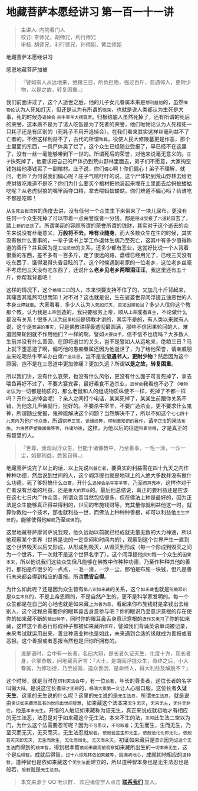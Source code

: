 # 地藏菩萨本愿经讲习 第一百一十一讲

> 主讲人: 内院看门人 <br />
> 校订: 李师兄，胡师兄，利行师兄 <br />
> 审核: 胡师兄，利行师兄，孙师姐，黄兰师姐 <br />

地藏菩萨本愿经讲习

感恩地藏菩萨加被

> 『譬如有人从远地来，绝粮三日，所负担物，强过百斤，忽遇邻人，更附少物，以是之故，转复困重。』

我们前面讲过了，这个人逝世之后，他的儿子女儿眷属本来是`想利益他`的，虽然`唯物论`认为人死如灯灭，但还是认为有所谓的`哀荣`，也就是说人类都认为生死是大事，死的时候办`追悼会` `杀牛宰羊大摆筵席`。归根结底人虽然死掉了，还有所谓的死后的荣誉，这本质不是为了请人吃饭是为了死者的荣誉，他们唯物论认为人死和死一只耗子还是有区别的（死耗子不用开追悼会）。在我们看来其实这样丝毫利益不了亡者的，不但这样利益不了，古代的所谓`殉葬`，役使人民大修陵墓更是作恶，那个土里面的东西，一具尸体臭了烂了，这个众生已经随业受报了，早已经不在这里了，没有一丝一毫能够带到下一世的。所谓死后的荣誉，对他来说毫无意义的。`庄子`快死掉了，他要求把自己的尸体扔到荒山野林里面去，弟子们不愿意，大家掏空钱包给他凑钱买了一副棺材。庄子说，你们`偏心`啊！你们偏心！弟子不理解，就问，老师？为何说我们偏心呢？庄子气喘吁吁的说，这个尸体扔到荒山野林去给老虎豺狼吃难道不是吃？你们为什么要买个棺材把他装起来埋在土里面去给蚂蚁蝼蛄吃呢？从老虎豺狼的嘴里面夺口粮，拿去喂蚂蚁蝼蛄，你们难道不偏心吗？给谁吃不都是吃嘛！

从`生死业报流转`的角度去讲，没有任何一个众生生下来带来了一块儿尿布，更没有任何一个众生死掉了可以带着一点荣誉或者一分钱，都是`随业受报`了`六道轮回`去了，踏上`新的征途`了。所谓美丽的容颜所谓的荣誉所谓的钱财，其实对于这个逝去的众生来说没有丝毫意义，**万般将不去，唯有业随身**，而大多数众生在生的时候，其实没有做什么善事的，一辈子读书上学工作退休生病乃至死亡，这其中有多少值得称道的善行？并且因为是`五浊恶世`的关系，还多少都有恶业，这就好比说一个人背着很重的东西，差不多有一百多斤，走了很远的路，盘缠已经用光了，已经三天没有吃东西了，饿得渴得头昏目眩的了。这个时候遇到老家的一位老乡，这位老乡丝毫不考虑他三天没有吃东西了，还说什么**老乡见老乡两眼泪汪汪**，我这里还有五十斤，你帮我背着吧！

这样的情况下，这个`绝粮三日`的人，本来快要支持不住了的，又加几十斤背起来，其痛苦其难熬可想而知！对不对？这也就是说，生在娑婆世界阎浮提五浊恶世的人本身`业障就重`。大家看看，多少人认为`人死如灯灭`，`否定因果轮回`？多少人信仰这个教那个教，认为我是`上帝`创造的，我只要服务上帝，顺从`上帝`或者`真主`，不论做什么都没有关系！很多人认为`因果轮回`是佛教才讲的，其实不是的，有人类以来就有人说，这个是`普遍的事实`，只是佛教讲得最透彻最圆满，那些不信因果轮回的人，难道因果轮回就不作用他们？一样的啊，譬如`火要烧手`，信不信不也烧吗？大多数人生前并没有什么善因，在即将逝世的关头，岂不是譬如人从远地来，绝粮三日？马上就下堕恶道了啊，偏巧他的愚痴眷属还因为他逝世了，为了给他荣誉，请亲戚朋友来吃喝杀牛宰羊办白席`广造众恶`，岂不是说**忽遇邻人，更附少物**？然后因为这个原因，岂不是在三恶道中更加惨痛？更加久远？所谓**以是之故，转复困重**。

所以我们讲，没有什么哀荣，也没有什么风俗，更没有什么面子可言死掉了，拿去喂鱼再好不过了，不要大宴宾客，最好素食不造杀业，`追悼会`我看也不必了（`唯物论`认为一切都是物质的，那么老鼠和人的组成物质纵使不一样，死掉了不都一样吗？开什么追悼会呢）？亲人之间打个电话，某某死掉了，某某生前跟你关系不错，为他念几声佛就行，挺好的。不要杀牛宰羊，不要广造杀业，更不要求什么鬼神，所谓随业受报，鬼神能解决这个问题？当然解决不了，所以不如这个`七七四十九天内`为他`广作众善`，所谓`供养三宝`，`读诵经典`，`印制善知识的著作`，请`学正法`的来`法布施`，`为佛菩萨塑像画像等等`，`作诸功德`，这样，为他以后的征途`积累资粮`，才是真正的有智慧的人。

> 『世尊，我观阎浮众生，但能于诸佛教中，乃至善事，一毛一渧，一沙一尘，如是利益，悉皆自得。』

地藏菩萨说完了以上的话，以上先说`利益亡者`，要真实的利益需在四十九天之内作种种功德，然后说到世间的人，这个阎浮提也就是地球上的人绝大多数并没有做什么功德，死了爹妈搞什么`白宴`，开什么`追悼会杀牛宰羊等`，乃至`祭拜鬼神`，这样作对于亡者没有丝毫的利益，还是`重大的罪业`的。最后他总结说，真正的要利益还是应该在这七七日内广作众善，所谓众善当然包括很多，但在佛法上种是最好的，因为正法是众生能够真正得益得利的，世间的布施钱财等，充其量你就利益他这一时，就算你教他一个技术，那也就利益一世，而佛法上种种种善根，却可以利益他`生生世世`的。能够使得他`解脱`乃至`成佛`的。

这里地藏菩萨摩诃萨说我观，他久远劫以前就已经成就无量无数的大力神通，所以他观察某个世界（世界是说的一定空间和时间内的），观察到这个世界产生一直到这个世界毁灭以后又形成，从形成到毁灭，从毁灭到形成（每一个形成到毁灭之间为一个世界，下一次就不是这个世界名字了）。这个阎浮提他`具知`每一个众生的`因果本末`，所以他说我们这些众生但凡能够在佛教中作种种功德，乃至作种种其他的善行，那怕是作很少的一点点，一毛一渧，一沙一尘，那怕是布施一块钱，但凡是善行未来都会得到相应的善报。所谓**悉皆自得**。

为什么如此呢？还是因为众生皆有`第八识如来藏`的关系，这个`如来藏`也就是`阿赖耶识`是`众生本具`的，不是上帝恩赐的，不是自然产生的，更不是科学家发明的。每一个众生都是在自己的心地也就是如来藏上`为善为恶`，看起来你布施钱财是拿钱出去给别人，这个过程总需要你的眼耳鼻舌身意参与吧？你的眼识乃至意识意根的存在使你的如来藏不断的`输出种子`，同时你的眼耳鼻舌身意识意根的`造作又熏习`了你的如来藏，这样这个善恶行形成种子都被如来藏所`保存`，譬如我们背诵英语单词被记录，未来考试就运用出来，善业种恶业种也是如此，未来遇到合适的缘就成为善报或者恶报。这个善报或者恶报当然也是归你所拥有的。

> 说是语时，会中有一长者，名曰大辩，是长者久证无生，化度十方，现长者身，合掌恭敬，问地藏菩萨言：『大士，是南阎浮提众生，命终之后，小大眷属，为修功德，乃至设斋，造众善因，是命终人，得大利益及解脱不？』

这个时候，就是当时在`忉利天法会`中，有一位`长者`，年长的尊贵者，这位长者的名字叫做`大辩`。是说这位长者`辩才无碍`的，`畅演大乘第一义`让人心服口服。这位长者**久证无生**，这里的无生说的什么呢？这里的`无生`说的是`无生法忍`，所谓`无生法忍`，就是说由`亲证如来藏而具有的世间出世间智慧`，如来藏这个法本来`无生无灭`，`无来无去`，`无住无非住`，他是`本来无生`。开悟的人触证如来藏称为证无生，真正来说成就初地才有相应的无生法忍，法忍是对于如来藏这个无生法，本来不生的法，`忍可`此生法二空以为门，为什么这个法需要忍可呢？因为`不可思议`，`不可取着`；无生而生，生而无生，乃至灭而无灭，无灭而灭，无生法忍就`般若`，`依般若生生即无生`，`依般若化化即无化`，`依般若灭灭即无灭`，`无生而常生`，`无化而恒化`，`无灭而永灭`。初证如来藏只是`意识`因为`证这个无生法`而得到的`根本智`，得到根本智`依如来藏现前观察`如来藏所出生的`一切本来无生`，这个是`后得智`。成就后得智，`过十六谛观转依如来藏等`，`圆满初地心`，成就初地相应的`道种智`，道种智也是依如来藏这个`无生法`而建立的，所以道种智本身也是无生法忍也是般若，`般若`就是`无生法忍`。

> 本文来源于 QQ 唯识群， 欢迎诸位学人点击 **[联系我们](https://mp.weixin.qq.com/s/lZCfWjmLjgNR165Tx4_bCQ)** 加入。
